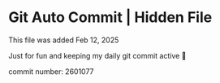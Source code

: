 # Git Auto Commit | Hidden File

This file was added Feb 12, 2025

Just for fun and keeping my daily git commit active 🤪

commit number: 2601077
